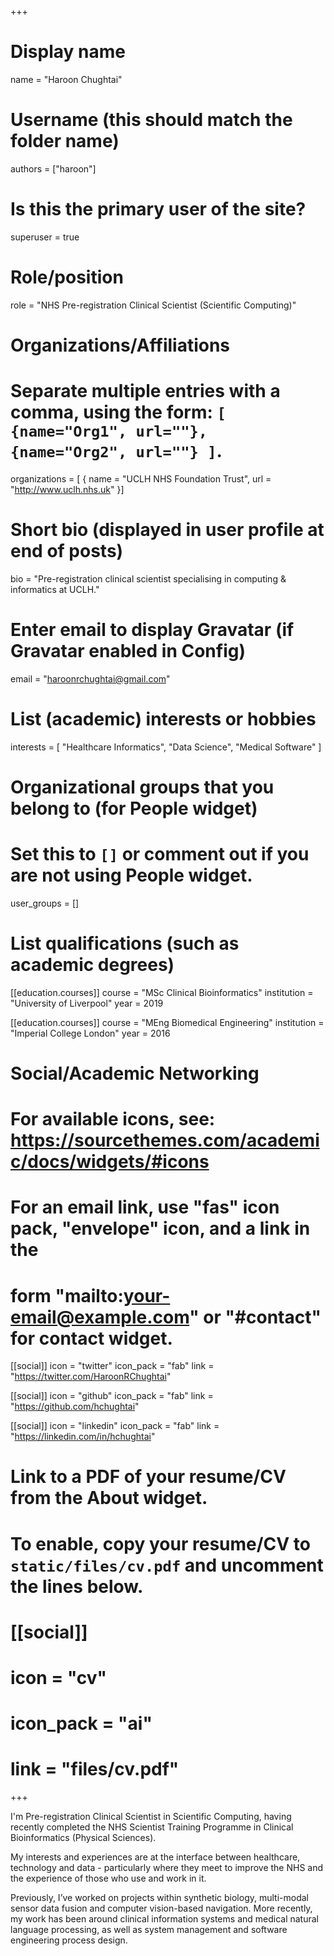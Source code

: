 +++
# Display name
name = "Haroon Chughtai"

# Username (this should match the folder name)
authors = ["haroon"]

# Is this the primary user of the site?
superuser = true

# Role/position
role = "NHS Pre-registration Clinical Scientist (Scientific Computing)"

# Organizations/Affiliations
#   Separate multiple entries with a comma, using the form: `[ {name="Org1", url=""}, {name="Org2", url=""} ]`.
organizations = [ { name = "UCLH NHS Foundation Trust", url = "http://www.uclh.nhs.uk" }]

# Short bio (displayed in user profile at end of posts)
bio = "Pre-registration clinical scientist specialising in computing & informatics at UCLH."

# Enter email to display Gravatar (if Gravatar enabled in Config)
email = "haroonrchughtai@gmail.com"

# List (academic) interests or hobbies
interests = [
    "Healthcare Informatics",
    "Data Science",
    "Medical Software"
]

# Organizational groups that you belong to (for People widget)
#   Set this to `[]` or comment out if you are not using People widget.
user_groups = []

# List qualifications (such as academic degrees)
[[education.courses]]
  course = "MSc Clinical Bioinformatics"
  institution = "University of Liverpool"
  year = 2019

[[education.courses]]
  course = "MEng Biomedical Engineering"
  institution = "Imperial College London"
  year = 2016

# Social/Academic Networking
# For available icons, see: https://sourcethemes.com/academic/docs/widgets/#icons
#   For an email link, use "fas" icon pack, "envelope" icon, and a link in the
#   form "mailto:your-email@example.com" or "#contact" for contact widget.

[[social]]
  icon = "twitter"
  icon_pack = "fab"
  link = "https://twitter.com/HaroonRChughtai"

[[social]]
  icon = "github"
  icon_pack = "fab"
  link = "https://github.com/hchughtai"

[[social]]
  icon = "linkedin"
  icon_pack = "fab"
  link = "https://linkedin.com/in/hchughtai"

# Link to a PDF of your resume/CV from the About widget.
# To enable, copy your resume/CV to `static/files/cv.pdf` and uncomment the lines below.
# [[social]]
#   icon = "cv"
#   icon_pack = "ai"
#   link = "files/cv.pdf"

+++

I'm Pre-registration Clinical Scientist in Scientific Computing, having recently completed the NHS Scientist Training Programme in Clinical Bioinformatics (Physical Sciences). 

My interests and experiences are at the interface between healthcare, technology and data - particularly where they meet to improve the NHS and the experience of those who use and work in it.

Previously, I’ve worked on projects within synthetic biology, multi-modal sensor data fusion and computer vision-based navigation. More recently, my work has been around clinical information systems and medical natural language processing, as well as system management and software engineering process design.

